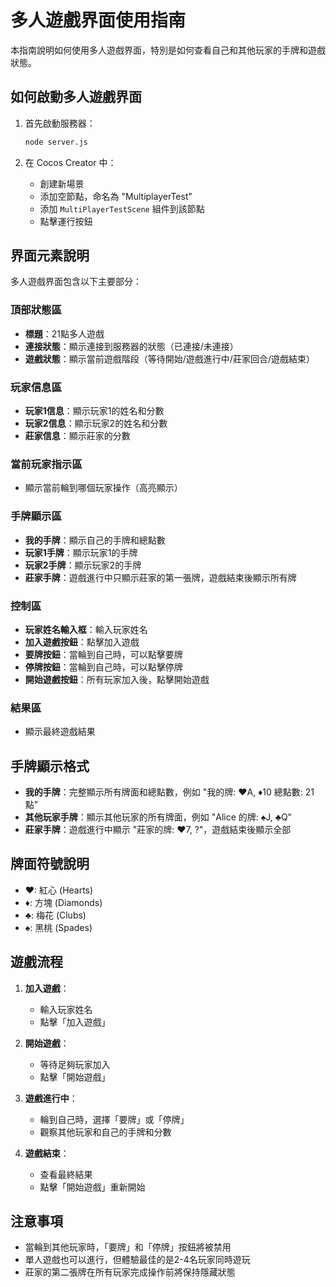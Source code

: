# 多人遊戲界面使用指南

本指南說明如何使用多人遊戲界面，特別是如何查看自己和其他玩家的手牌和遊戲狀態。

## 如何啟動多人遊戲界面

1. 首先啟動服務器：
   ```bash
   node server.js
   ```

2. 在 Cocos Creator 中：
   - 創建新場景
   - 添加空節點，命名為 "MultiplayerTest"
   - 添加 `MultiPlayerTestScene` 組件到該節點
   - 點擊運行按鈕

## 界面元素說明

多人遊戲界面包含以下主要部分：

### 頂部狀態區

- **標題**：21點多人遊戲
- **連接狀態**：顯示連接到服務器的狀態（已連接/未連接）
- **遊戲狀態**：顯示當前遊戲階段（等待開始/遊戲進行中/莊家回合/遊戲結束）

### 玩家信息區

- **玩家1信息**：顯示玩家1的姓名和分數
- **玩家2信息**：顯示玩家2的姓名和分數
- **莊家信息**：顯示莊家的分數

### 當前玩家指示區

- 顯示當前輪到哪個玩家操作（高亮顯示）

### 手牌顯示區

- **我的手牌**：顯示自己的手牌和總點數
- **玩家1手牌**：顯示玩家1的手牌
- **玩家2手牌**：顯示玩家2的手牌
- **莊家手牌**：遊戲進行中只顯示莊家的第一張牌，遊戲結束後顯示所有牌

### 控制區

- **玩家姓名輸入框**：輸入玩家姓名
- **加入遊戲按鈕**：點擊加入遊戲
- **要牌按鈕**：當輪到自己時，可以點擊要牌
- **停牌按鈕**：當輪到自己時，可以點擊停牌
- **開始遊戲按鈕**：所有玩家加入後，點擊開始遊戲

### 結果區

- 顯示最終遊戲結果

## 手牌顯示格式

- **我的手牌**：完整顯示所有牌面和總點數，例如 "我的牌: ♥A, ♦10 總點數: 21點"
- **其他玩家手牌**：顯示其他玩家的所有牌面，例如 "Alice 的牌: ♠J, ♣Q"
- **莊家手牌**：遊戲進行中顯示 "莊家的牌: ♥7, ?"，遊戲結束後顯示全部

## 牌面符號說明

- ♥: 紅心 (Hearts)
- ♦: 方塊 (Diamonds)
- ♣: 梅花 (Clubs)
- ♠: 黑桃 (Spades)

## 遊戲流程

1. **加入遊戲**：
   - 輸入玩家姓名
   - 點擊「加入遊戲」

2. **開始遊戲**：
   - 等待足夠玩家加入
   - 點擊「開始遊戲」

3. **遊戲進行中**：
   - 輪到自己時，選擇「要牌」或「停牌」
   - 觀察其他玩家和自己的手牌和分數

4. **遊戲結束**：
   - 查看最終結果
   - 點擊「開始遊戲」重新開始

## 注意事項

- 當輪到其他玩家時，「要牌」和「停牌」按鈕將被禁用
- 單人遊戲也可以進行，但體驗最佳的是2-4名玩家同時遊玩
- 莊家的第二張牌在所有玩家完成操作前將保持隱藏狀態